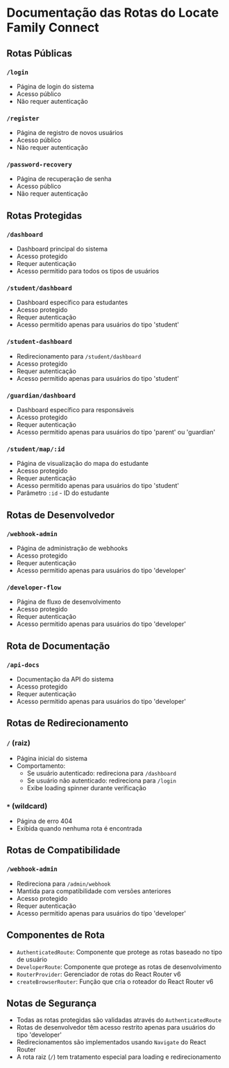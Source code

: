 # Documentação das Rotas do Locate Family Connect

## Rotas Públicas

### `/login`
- Página de login do sistema
- Acesso público
- Não requer autenticação

### `/register`
- Página de registro de novos usuários
- Acesso público
- Não requer autenticação

### `/password-recovery`
- Página de recuperação de senha
- Acesso público
- Não requer autenticação

## Rotas Protegidas

### `/dashboard`
- Dashboard principal do sistema
- Acesso protegido
- Requer autenticação
- Acesso permitido para todos os tipos de usuários

### `/student/dashboard`
- Dashboard específico para estudantes
- Acesso protegido
- Requer autenticação
- Acesso permitido apenas para usuários do tipo 'student'

### `/student-dashboard`
- Redirecionamento para `/student/dashboard`
- Acesso protegido
- Requer autenticação
- Acesso permitido apenas para usuários do tipo 'student'

### `/guardian/dashboard`
- Dashboard específico para responsáveis
- Acesso protegido
- Requer autenticação
- Acesso permitido apenas para usuários do tipo 'parent' ou 'guardian'

### `/student/map/:id`
- Página de visualização do mapa do estudante
- Acesso protegido
- Requer autenticação
- Acesso permitido apenas para usuários do tipo 'student'
- Parâmetro `:id` - ID do estudante

## Rotas de Desenvolvedor

### `/webhook-admin`
- Página de administração de webhooks
- Acesso protegido
- Requer autenticação
- Acesso permitido apenas para usuários do tipo 'developer'

### `/developer-flow`
- Página de fluxo de desenvolvimento
- Acesso protegido
- Requer autenticação
- Acesso permitido apenas para usuários do tipo 'developer'

## Rota de Documentação

### `/api-docs`
- Documentação da API do sistema
- Acesso protegido
- Requer autenticação
- Acesso permitido apenas para usuários do tipo 'developer'

## Rotas de Redirecionamento

### `/` (raiz)
- Página inicial do sistema
- Comportamento:
  - Se usuário autenticado: redireciona para `/dashboard`
  - Se usuário não autenticado: redireciona para `/login`
  - Exibe loading spinner durante verificação

### `*` (wildcard)
- Página de erro 404
- Exibida quando nenhuma rota é encontrada

## Rotas de Compatibilidade

### `/webhook-admin`
- Redireciona para `/admin/webhook`
- Mantida para compatibilidade com versões anteriores
- Acesso protegido
- Requer autenticação
- Acesso permitido apenas para usuários do tipo 'developer'

## Componentes de Rota

- `AuthenticatedRoute`: Componente que protege as rotas baseado no tipo de usuário
- `DeveloperRoute`: Componente que protege as rotas de desenvolvimento
- `RouterProvider`: Gerenciador de rotas do React Router v6
- `createBrowserRouter`: Função que cria o roteador do React Router v6

## Notas de Segurança

- Todas as rotas protegidas são validadas através do `AuthenticatedRoute`
- Rotas de desenvolvedor têm acesso restrito apenas para usuários do tipo 'developer'
- Redirecionamentos são implementados usando `Navigate` do React Router
- A rota raiz (`/`) tem tratamento especial para loading e redirecionamento
